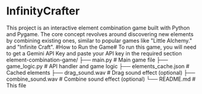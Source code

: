 # InfinityCrafter
This project is an interactive element combination game built with Python and Pygame. The core concept revolves around discovering new elements by combining existing ones, similar to popular games like "Little Alchemy." and "Infinite Craft".
#How to Run the Game#
To run this game, you will need to get a Gemini API Key and paste your API key in the required section
element-combination-game/
├── main.py              # Main game file
├── game_logic.py        # API handler and game logic
├── elements_cache.json  # Cached elements
├── drag_sound.wav       # Drag sound effect (optional)
├── combine_sound.wav    # Combine sound effect (optional)
└── README.md            # This file
